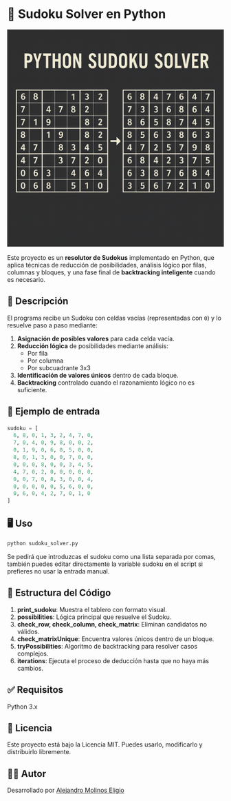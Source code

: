 # 🧩 Sudoku Solver en Python

![Header](./images/sudoku.png)

Este proyecto es un **resolutor de Sudokus** implementado en Python, que aplica técnicas de reducción de posibilidades, análisis lógico por filas, columnas y bloques, y una fase final de **backtracking inteligente** cuando es necesario.

## 📌 Descripción

El programa recibe un Sudoku con celdas vacías (representadas con `0`) y lo resuelve paso a paso mediante:

1. **Asignación de posibles valores** para cada celda vacía.
2. **Reducción lógica** de posibilidades mediante análisis:
   - Por fila
   - Por columna
   - Por subcuadrante 3x3
3. **Identificación de valores únicos** dentro de cada bloque.
4. **Backtracking** controlado cuando el razonamiento lógico no es suficiente.

## 🧠 Ejemplo de entrada

```python
sudoku = [
  6, 8, 0, 1, 3, 2, 4, 7, 0,
  7, 0, 4, 0, 9, 8, 0, 0, 2,
  0, 1, 9, 0, 6, 0, 5, 0, 0,
  8, 0, 1, 3, 0, 0, 7, 0, 0,
  0, 0, 0, 8, 0, 0, 3, 4, 5,
  4, 7, 0, 2, 0, 0, 0, 0, 0,
  0, 0, 7, 0, 8, 3, 0, 0, 4,
  0, 0, 0, 0, 0, 5, 6, 0, 0,
  0, 6, 0, 4, 2, 7, 0, 1, 0
]
```

## 🖥️ Uso

```bash
python sudoku_solver.py
```

Se pedirá que introduzcas el sudoku como una lista separada por comas, también puedes editar directamente la variable sudoku en el script si prefieres no usar la entrada manual.

## 📂️ Estructura del Código

1. **print_sudoku**: Muestra el tablero con formato visual.
2. **possibilities**: Lógica principal que resuelve el Sudoku.
3. **check_row, check_column, check_matrix**: Eliminan candidatos no válidos.
4. **check_matrixUnique**: Encuentra valores únicos dentro de un bloque.
5. **tryPossibilities**: Algoritmo de backtracking para resolver casos complejos.
6. **iterations**: Ejecuta el proceso de deducción hasta que no haya más cambios.

## ✅ Requisitos

Python 3.x

## 📄 Licencia

Este proyecto está bajo la Licencia MIT. Puedes usarlo, modificarlo y distribuirlo libremente.

## 🧑‍💻 Autor
Desarrollado por [Alejandro Molinos Eligio](https://github.com/AlejandroMolinosEligio)
